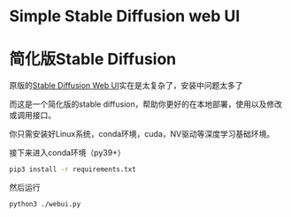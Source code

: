 # Simple Stable Diffusion web UI
# 简化版Stable Diffusion

原版的[Stable Diffusion Web UI](https://github.com/AUTOMATIC1111/stable-diffusion-webui)实在是太复杂了，安装中问题太多了

而这是一个简化版的stable diffusion，帮助你更好的在本地部署，使用以及修改或调用接口。

你只需安装好Linux系统，conda环境，cuda，NV驱动等深度学习基础环境。

接下来进入conda环境（py39+）

```bash
pip3 install -r requirements.txt 
```

然后运行
```bash
python3 ./webui.py
```
